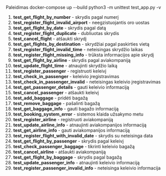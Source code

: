 Paleidimas
docker-compose up --build
python3 -m unittest test_app.py -v

1. **test_get_flight_by_number** - skrydis pagal numerį  
2. **test_register_flight_invalid_airport** - neegzistuojantis oro uostas  
3. **test_get_flight_by_date** - skrydis pagal datą  
4. **test_register_flight_duplicate** - dubliuotas skrydis  
5. **test_cancel_flight** - atšaukti skrydį  
6. **test_get_flights_by_destination** - skrydžiai pagal paskirties vietą  
7. **test_register_flight_invalid_time** - neteisingas skrydžio laikas  
8. **test_register_flight_missing_info** - trūksta informacijos apie skrydį  
9. **test_get_flight_by_airline** - skrydis pagal aviakompaniją  
10. **test_update_flight_time** - atnaujinti skrydžio laiką  
11. **test_register_passenger** - registruoti keleivį  
12. **test_check_in_passenger** - keleivio įregistravimas  
13. **test_check_in_passenger_invalid** - neteisingas keleivio įregistravimas  
14. **test_get_passenger_details** - gauti keleivio informaciją  
15. **test_cancel_passenger** - atšaukti keleivį  
16. **test_add_baggage** - pridėti bagažą  
17. **test_remove_baggage** - pašalinti bagažą  
18. **test_get_baggage_info** - gauti bagažo informaciją  
19. **test_booking_system_error** - sistemos klaida užsakymo metu  
20. **test_register_airline** - registruoti aviakompaniją  
21. **test_update_airline_info** - atnaujinti aviakompanijos informaciją  
22. **test_get_airline_info** - gauti aviakompanijos informaciją  
23. **test_register_flight_with_invalid_date** - skrydis su neteisinga data  
24. **test_get_flight_by_passenger** - skrydis pagal keleivį  
25. **test_check_passenger_baggage** - tikrinti keleivio bagažą  
26. **test_cancel_airline** - atšaukti aviakompaniją  
27. **test_get_flight_by_baggage** - skrydis pagal bagažą  
28. **test_update_passenger_info** - atnaujinti keleivio informaciją  
29. **test_register_passenger_invalid_info** - neteisinga keleivio informacija

